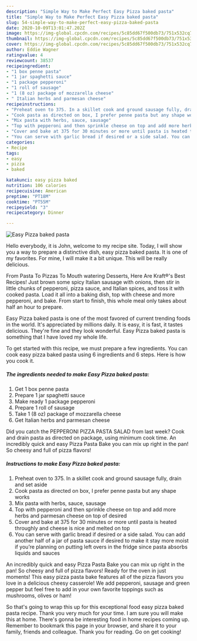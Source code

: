 ```yaml
---
description: "Simple Way to Make Perfect Easy Pizza baked pasta"
title: "Simple Way to Make Perfect Easy Pizza baked pasta"
slug: 54-simple-way-to-make-perfect-easy-pizza-baked-pasta
date: 2020-10-09T13:01:47.202Z
image: https://img-global.cpcdn.com/recipes/5c85dd67f500db73/751x532cq70/easy-pizza-baked-pasta-recipe-main-photo.jpg
thumbnail: https://img-global.cpcdn.com/recipes/5c85dd67f500db73/751x532cq70/easy-pizza-baked-pasta-recipe-main-photo.jpg
cover: https://img-global.cpcdn.com/recipes/5c85dd67f500db73/751x532cq70/easy-pizza-baked-pasta-recipe-main-photo.jpg
author: Eddie Wagner
ratingvalue: 4
reviewcount: 38537
recipeingredient:
- "1 box penne pasta"
- "1 jar spaghetti sauce"
- "1 package pepperoni"
- "1 roll of sausage"
- "1 (8 oz) package of mozzarella cheese"
- " Italian herbs and parmesan cheese"
recipeinstructions:
- "Preheat oven to 375. In a skillet cook and ground sausage fully, drain and set aside"
- "Cook pasta as directed on box, I prefer penne pasta but any shape works"
- "Mix pasta with herbs, sauce, sausage"
- "Top with pepperoni and then sprinkle cheese on top and add more herbs and parmesan cheese on top of desired"
- "Cover and bake at 375 for 30 minutes or more until pasta is heated throughly and cheese is nice and melted on top"
- "You can serve with garlic bread if desired or a side salad. You can add another half of a jar of pasta sauce if desired to make it stay more moist if you’re planning on putting left overs in the fridge since pasta absorbs liquids and sauces"
categories:
- Recipe
tags:
- easy
- pizza
- baked

katakunci: easy pizza baked 
nutrition: 106 calories
recipecuisine: American
preptime: "PT18M"
cooktime: "PT55M"
recipeyield: "3"
recipecategory: Dinner

---
```



![Easy Pizza baked pasta](https://img-global.cpcdn.com/recipes/5c85dd67f500db73/751x532cq70/easy-pizza-baked-pasta-recipe-main-photo.jpg)

Hello everybody, it is John, welcome to my recipe site. Today, I will show you a way to prepare a distinctive dish, easy pizza baked pasta. It is one of my favorites. For mine, I will make it a bit unique. This will be really delicious.

From Pasta To Pizzas To Mouth watering Desserts, Here Are Kraft®&#39;s Best Recipes! Just brown some spicy Italian sausage with onions, then stir in little chunks of pepperoni, pizza sauce, and Italian spices, and toss it with cooked pasta. Load it all into a baking dish, top with cheese and more pepperoni, and bake. From start to finish, this whole meal only takes about half an hour to prepare.

Easy Pizza baked pasta is one of the most favored of current trending foods in the world. It's appreciated by millions daily. It is easy, it is fast, it tastes delicious. They're fine and they look wonderful. Easy Pizza baked pasta is something that I have loved my whole life.


To get started with this recipe, we must prepare a few ingredients. You can cook easy pizza baked pasta using 6 ingredients and 6 steps. Here is how you cook it.

<!--inarticleads1-->

##### The ingredients needed to make Easy Pizza baked pasta:

1. Get 1 box penne pasta
1. Prepare 1 jar spaghetti sauce
1. Make ready 1 package pepperoni
1. Prepare 1 roll of sausage
1. Take 1 (8 oz) package of mozzarella cheese
1. Get  Italian herbs and parmesan cheese


Did you catch the PEPPERONI PIZZA PASTA SALAD from last week? Cook and drain pasta as directed on package, using minimum cook time. An incredibly quick and easy Pizza Pasta Bake you can mix up right in the pan! So cheesy and full of pizza flavors! 

<!--inarticleads2-->

##### Instructions to make Easy Pizza baked pasta:

1. Preheat oven to 375. In a skillet cook and ground sausage fully, drain and set aside
1. Cook pasta as directed on box, I prefer penne pasta but any shape works
1. Mix pasta with herbs, sauce, sausage
1. Top with pepperoni and then sprinkle cheese on top and add more herbs and parmesan cheese on top of desired
1. Cover and bake at 375 for 30 minutes or more until pasta is heated throughly and cheese is nice and melted on top
1. You can serve with garlic bread if desired or a side salad. You can add another half of a jar of pasta sauce if desired to make it stay more moist if you’re planning on putting left overs in the fridge since pasta absorbs liquids and sauces


An incredibly quick and easy Pizza Pasta Bake you can mix up right in the pan! So cheesy and full of pizza flavors! Ready for the oven in just moments! This easy pizza pasta bake features all of the pizza flavors you love in a delicious cheesy casserole! We add pepperoni, sausage and green pepper but feel free to add in your own favorite toppings such as mushrooms, olives or ham! 

So that's going to wrap this up for this exceptional food easy pizza baked pasta recipe. Thank you very much for your time. I am sure you will make this at home. There's gonna be interesting food in home recipes coming up. Remember to bookmark this page in your browser, and share it to your family, friends and colleague. Thank you for reading. Go on get cooking!
